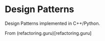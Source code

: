 # Design Patterns

Design Patterns implemented in C++/Python. 

From (refactoring.guru)[refactoring.guru]
